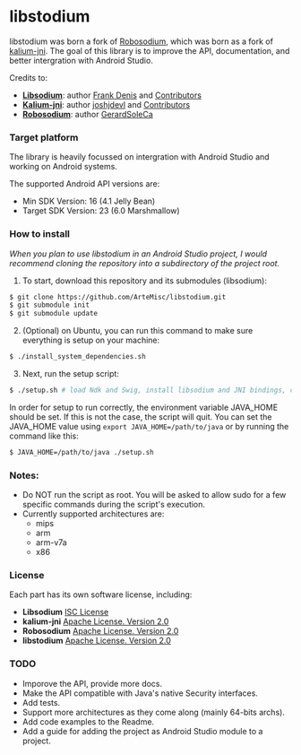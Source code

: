# libstodium

libstodium was born a fork of
[Robosodium](https://github.com/GerardSoleCa/Robosodium), which was born as a
fork of [kalium-jni](https://github.com/joshjdevl/kalium-jni/). The goal of this
library is to improve the API, documentation, and better intergration with
Android Studio.

Credits to:
* [**Libsodium**](https://github.com/jedisct1/libsodium): author [Frank Denis](https://github.com/jedisct1) and [Contributors](https://github.com/jedisct1/libsodium/graphs/contributors)
* [**Kalium-jni**](https://github.com/joshjdevl/kalium-jni/): author [joshjdevl](https://github.com/joshjdevl) and [Contributors](https://github.com/joshjdevl/kalium-jni/graphs/contributors)
* [**Robosodium**](https://github.com/GerardSoleCa/Robosodium): author [GerardSoleCa](https://github.com/GerardSoleCa)

### Target platform

The library is heavily focussed on intergration with Android Studio and working
on Android systems.

The supported Android API versions are:
* Min SDK Version: 16 (4.1 Jelly Bean)
* Target SDK Version: 23 (6.0 Marshmallow)

### How to install

*When you plan to use libstodium in an Android Studio project, I would recommend
cloning the repository into a subdirectory of the project root.*

1. To start, download this repository and its submodules (libsodium):
  ```bash
  $ git clone https://github.com/ArteMisc/libstodium.git
  $ git submodule init 
  $ git submodule update
  ```

2. (Optional) on Ubuntu, you can run this command to make sure everything is setup on your machine:
  ```bash
  $ ./install_system_dependencies.sh
  ```
  
3. Next, run the setup script:
  ```bash
  $ ./setup.sh # load Ndk and Swig, install libsodium and JNI bindings, cleanup
  ```

In order for setup to run correctly, the environment variable JAVA_HOME should be set.
If this is not the case, the script will quit. You can set the JAVA_HOME value using
`export JAVA_HOME=/path/to/java` or by running the command like this:
```bash
$ JAVA_HOME=/path/to/java ./setup.sh
```

### Notes:
* Do NOT run the script as root. You will be asked to allow sudo for a few specific commands during the script's execution.
* Currently supported architectures are:
  * mips
  * arm
  * arm-v7a
  * x86
  
### License

Each part has its own software license, including:
* **Libsodium** [ISC License](https://github.com/jedisct1/libsodium/blob/master/LICENSE)
* **kalium-jni** [Apache License. Version 2.0](https://github.com/joshjdevl/kalium-jni/blob/master/LICENSE.txt)
* **Robosodium** [Apache License. Version 2.0](https://github.com/GerardSoleCa/Robosodium/blob/master/LICENSE.txt)
* **libstodium** [Apache License. Version 2.0](https://github.com/ArteMisc/libstodium/blob/master/LICENSE.txt)

### TODO
* Imporove the API, provide more docs.
* Make the API compatible with Java's native Security interfaces.
* Add tests.
* Support more architectures as they come along (mainly 64-bits archs).
* Add code examples to the Readme.
* Add a guide for adding the project as Android Studio module to a project.
